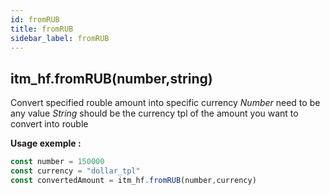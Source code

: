 ```yaml
---
id: fromRUB
title: fromRUB
sidebar_label: fromRUB
---
```

## itm_hf.fromRUB(number,string)

Convert specified rouble amount into specific currency
*Number* need to be any value
*String* should be the currency tpl of the amount you want to convert into rouble

**Usage exemple :**
```js
const number = 150000
const currency = "dollar_tpl"
const convertedAmount = itm_hf.fromRUB(number,currency)
```